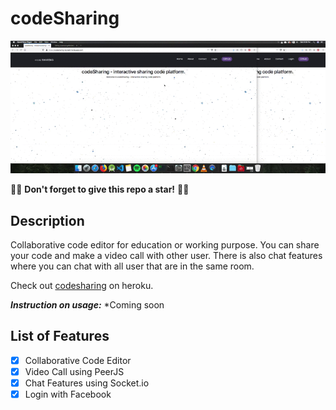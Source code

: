 # codeSharing
![codesharing demo](demo.gif)

:star2::star2: **Don't forget to give this repo a star!** :star2::star2:

## Description
Collaborative code editor for education or working purpose. You can share your code and make a video call with other user. There is also chat features where you can chat with all user that are in the same room.

Check out [codesharing](https://codesharing-bynabil.herokuapp.com/) on heroku.

***Instruction on usage:***
*Coming soon

## List of Features
- [x] Collaborative Code Editor
- [x] Video Call using PeerJS
- [x] Chat Features using Socket.io
- [x] Login with Facebook
